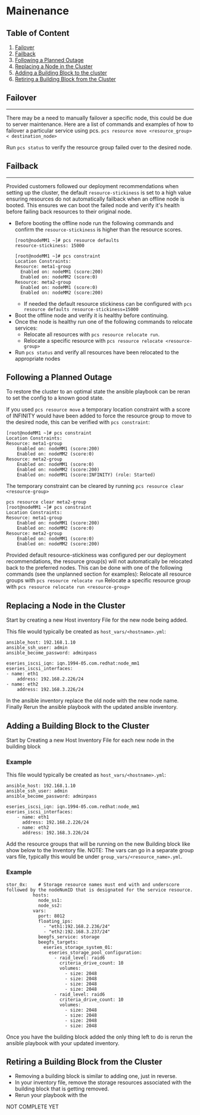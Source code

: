 # Mainenance

## Table of Content
1. [Failover](#failover)
2. [Failback](#failback)
3. [Following a Planned Outage](#following-a-planned-outage)
4. [Replacing a Node in the Cluster](#replacing-a-node-in-the-cluster)
5. [Adding a Building Block to the cluster](#adding-a-building-block-to-the-cluster)
6. [Retiring a Building Block from the Cluster](#retiring-a-building-block-from-the-cluster)


## Failover
------------
There may be a need to manually failover a specific node, this could be due to server maintenance. Here are a list of commands and examples of how to failover a particular service using pcs.
    `pcs resource move <resource_group> < destination_node>`

Run `pcs status` to verify the resource group failed over to the desired node.

## Failback
------------
Provided customers followed our deployment recommendations when setting up the cluster, the default `resource-stickiness` is set to a high value ensuring resources do not automatically failback when an offline node is booted. This ensures we can boot the failed node and verify it's health before failing back resources to their original node.

  - Before booting the offline node run the following commands and confirm the `resource-stickiness` is higher than the resource scores.
    ```
    [root@nodeMM1 ~]# pcs resource defaults
    resource-stickiness: 15000
  
    [root@nodeMM1 ~]# pcs constraint
    Location Constraints:
    Resource: meta1-group
      Enabled on: nodeMM1 (score:200)
      Enabled on: nodeMM2 (score:0)
    Resource: meta2-group
      Enabled on: nodeMM1 (score:0)
      Enabled on: nodeMM2 (score:200)
    ```
    - If needed the default resource stickiness can be configured with `pcs resource defaults resource-stickiness=15000`
  - Boot the offline node and verify it is healthy before continuing.
  - Once the node is healthy run one of the following commands to relocate services:
    - Relocate all resources with `pcs resource relocate run`.
    - Relocate a specific resource with `pcs resource relocate <resource-group>`
  - Run `pcs status` and verify all resources have been relocated to the appropriate nodes

## Following a Planned Outage
To restore the cluster to an optimal state the ansible playbook can be reran to set the config to a known good state.

If you used `pcs resource move` a temporary location constraint with a score of INFINITY would have been added to force the resource group to move to the desired node, this can be verified with `pcs constraint`:

    [root@nodeMM1 ~]# pcs constraint
    Location Constraints:
    Resource: meta1-group
        Enabled on: nodeMM1 (score:200)
        Enabled on: nodeMM2 (score:0)
    Resource: meta2-group
        Enabled on: nodeMM1 (score:0)
        Enabled on: nodeMM2 (score:200)
        Enabled on: nodeMM1 (score:INFINITY) (role: Started)

The temporary constraint can be cleared by running `pcs resource clear <resource-group>`

    pcs resource clear meta2-group
    [root@nodeMM1 ~]# pcs constraint
    Location Constraints:
    Resource: meta1-group
        Enabled on: nodeMM1 (score:200)
        Enabled on: nodeMM2 (score:0)
    Resource: meta2-group
        Enabled on: nodeMM1 (score:0)
        Enabled on: nodeMM2 (score:200)

Provided default resource-stickiness was configured per our deployment recommendations, the resource group(s) will not automatically be relocated back to the preferred nodes. This can be done with one of the following commands (see the unplanned section for examples):
    Relocate all resource groups with `pcs resource relocate run`
    Relocate a specific resource group with `pcs resource relocate run <resource-group>`

## Replacing a Node in the Cluster
Start by creating a new Host inventory File for the new node being added.

This file would typically be created as `host_vars/<hostname>.yml`:

    ansible_host: 192.168.1.10
    ansible_ssh_user: admin
    ansible_become_password: adminpass

    eseries_iscsi_iqn: iqn.1994-05.com.redhat:node_mm1
    eseries_iscsi_interfaces:
    - name: eth1
        address: 192.168.2.226/24
    - name: eth2
        address: 192.168.3.226/24
  
In the ansible inventory replace the old node with the new node name.
Finally Rerun the ansible playbook with the updated ansible inventory.

## Adding a Building Block to the Cluster
Start by Creating a new Host Inventory File for each new node in the building block
### Example
  This file would typically be created as `host_vars/<hostname>.yml`:

    ansible_host: 192.168.1.10
    ansible_ssh_user: admin
    ansible_become_password: adminpass

    eseries_iscsi_iqn: iqn.1994-05.com.redhat:node_mm1
    eseries_iscsi_interfaces:
        - name: eth1
          address: 192.168.2.226/24
        - name: eth2
          address: 192.168.3.226/24

Add the resource groups that will be running on the new Building block like show below to the Inventory file. NOTE: The vars can go in a separate group vars file, typically this would be under `group_vars/<resource_name>.yml`.
### Example

    stor_0x:    # Storage resource names must end with and underscore followed by the nodeNumID that is designated for the service resource.
              hosts:
                node_ss1:
                node_ss2:
              vars:
                port: 8012
                floating_ips:
                  - "eth1:192.168.2.236/24"
                  - "eth2:192.168.3.237/24"
                beegfs_service: storage
                beegfs_targets:
                  eseries_storage_system_01:
                    eseries_storage_pool_configuration:
                      - raid_level: raid6
                        criteria_drive_count: 10
                        volumes:
                          - size: 2048
                          - size: 2048
                          - size: 2048
                          - size: 2048
                      - raid_level: raid6
                        criteria_drive_count: 10
                        volumes:
                          - size: 2048
                          - size: 2048
                          - size: 2048
                          - size: 2048

Once you have the building block added the only thing left to do is rerun the ansible playbook with your updated inventory.

## Retiring a Building Block from the Cluster
  - Removing a building block is similar to adding one, just in reverse.
  - In your inventory file, remove the storage resources associated with the building block that is getting removed.
  - Rerun your playbook with the 




  NOT COMPLETE YET

